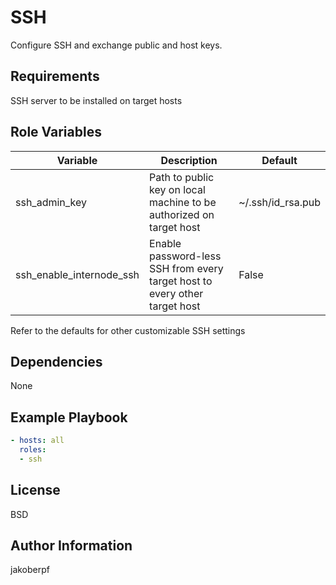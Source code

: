 SSH
=========

Configure SSH and exchange public and host keys.

Requirements
------------

SSH server to be installed on target hosts

Role Variables
--------------

| Variable                 | Description                                                               | Default           |
|--------------------------|---------------------------------------------------------------------------|-------------------|
| ssh_admin_key            | Path to public key on local machine to be authorized on target host       | ~/.ssh/id_rsa.pub |
| ssh_enable_internode_ssh | Enable password-less SSH from every target host to every other target host | False             |

Refer to the defaults for other customizable SSH settings

Dependencies
------------

None

Example Playbook
----------------
```yaml
- hosts: all
  roles:
  - ssh
```

License
-------

BSD

Author Information
------------------
jakoberpf
